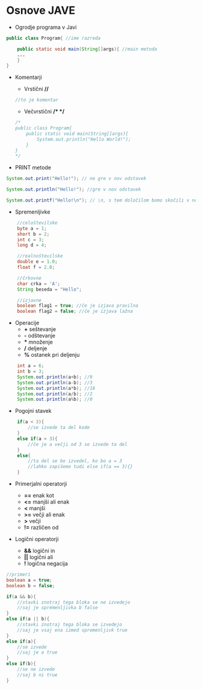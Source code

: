 # Osnove JAVE

* Ogrodje programa v Javi

```java
public class Program{ //ime razreda

    public static void main(String[]args){ //main metoda
    ...
    }
}
```
* Komentarji
    * Vrstični __//__
    ```java
    //to je komentar
    ```
    * Večvrstični __/* */__
    ```java
    /*
    public class Program{
        public static void main(String[]args){
            System.out.println("Hello World!");
        }
    }
    */
    ```

* PRINT metode
```java
System.out.print("Hello!"); // ne gre v nov odstavek

System.out.println("Hello!"); //gre v nov odstavek

System.out.printf("Hello!\n"); // \n, s tem določilom bomo skočili v novo vrstico
```
* Spremenljivke
    
```java
    //celoštevilske
    byte a = 1;
    short b = 2;
    int c = 3;
    long d = 4;

    //realnoštevilske
    double e = 1.0;
    float f = 2.0;

    //črkovne
    char crka = 'A';
    String beseda = "Hello";

    //izjavne
    boolean flag1 = true; //če je izjava pravilna
    boolean flag2 = false; //če je izjava lažna
```
* Operacije
    * __+__ seštevanje
    * __-__ odštevanje
    * __*__ množenje
    * __/__ deljenje
    * __%__ ostanek pri deljenju
```java
    int a = 6;
    int b = 3;
    System.out.println(a+b); //9
    System.out.println(a-b); //3
    System.out.println(a*b); //18
    System.out.println(a/b); //2
    System.out.println(a%b); //0
```

* Pogojni stavek

```java
    if(a < 3){
        //se izvede ta del kode
    }
    else if(a > 3){
        //če je a večji od 3 se izvede ta del
    }
    else{
        //ta del se bo izvedel, ko bo a = 3
        //lahko zapišemo tudi else if(a == 3){}
    }
```
* Primerjalni operatorji
    * __==__ enak kot
    * __<=__ manjši ali enak
    * __<__ manjši
    * __>=__ večji ali enak
    * __>__ večji
    * __!=__ različen od

* Logični operatorji

    * __&&__ logični in
    * __||__ logični ali
    * __!__ logična negacija

```java
//primeri
boolean a = true;
boolean b = false;

if(a && b){
    //stavki znotraj tega bloka se ne izvedejo
    //saj je spremenljivka b false
}
else if(a || b){
    //stavki znotraj tega bloka se izvedejo
    //saj je vsaj ena izmed spremenljivk true
}
else if(a){
    //se izvede
    //saj je a true
}
else if(b){
    //se ne izvede
    //saj b ni true
}
```

